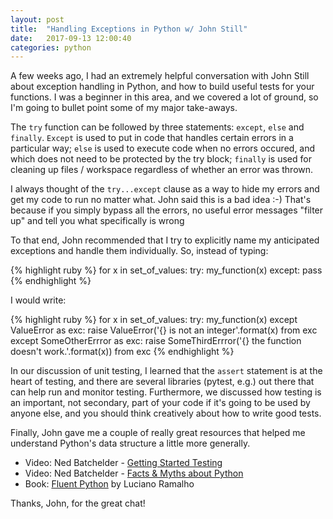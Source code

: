 ```yaml
---
layout: post
title:  "Handling Exceptions in Python w/ John Still"
date:   2017-09-13 12:00:40
categories: python
---
```


A  few weeks ago, I had an extremely helpful conversation with John Still about exception handling in Python, and how to build useful tests for your functions. I was a beginner in this area, and we covered a lot of ground, so I'm going to bullet point some of my major take-aways.

The `try` function can be followed by three statements: `except`, `else` and `finally`. `Except` is used to put in code that handles certain errors in a particular way; `else` is used to execute code when no errors occured, and which does not need to be protected by the try block; `finally` is used for cleaning up files / workspace regardless of whether an error was thrown.

I always thought of the `try...except` clause as a way to hide my errors and get my code to run no matter what. John said this is a bad idea :-) That's because if you simply bypass all the errors, no useful error messages "filter up" and tell you what specifically is wrong

To that end, John recommended that I try to explicitly name my anticipated exceptions and handle them individually. So, instead of typing:

{% highlight ruby %}
for x in set_of_values:
  try:
     my_function(x)
  except:
     pass
{% endhighlight %}

I would write:

{% highlight ruby %}
for x in set_of_values:
   try:
      my_function(x)
   except ValueError as exc:
      raise ValueError('{} is not an integer'.format(x) from exc
   except SomeOtherErrror as exc:
       raise SomeThirdErrror('{} the function doesn't work.'.format(x)) from exc
{% endhighlight %}

In our discussion of unit testing, I learned that the `assert` statement is at the heart of testing, and there are several libraries (pytest, e.g.) out there that can help run and monitor testing. Furthermore, we discussed how testing is an important, not secondary, part of your code if it's going to be used by anyone else, and you should think creatively about how to write good tests.

Finally, John gave me a couple of really great resources that helped me understand Python's data structure a little more generally.
- Video: Ned Batchelder - [Getting Started Testing](https://www.youtube.com/watch?v=FxSsnHeWQBY)
- Video: Ned Batchelder - [Facts & Myths about Python](https://www.youtube.com/watch?v=_AEJHKGk9ns)
- Book: [Fluent Python](http://1.droppdf.com/files/X06AR/fluent-python-2015-.pdf) by Luciano Ramalho

Thanks, John, for the great chat!